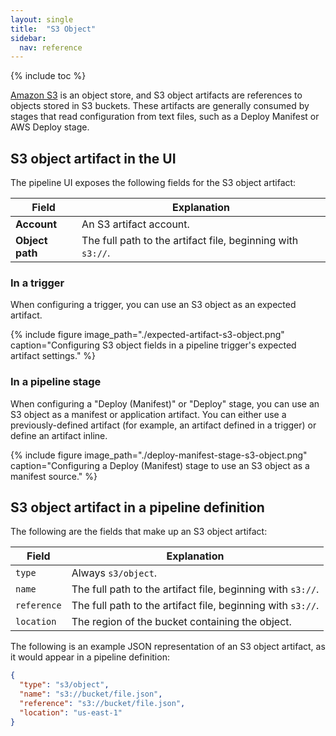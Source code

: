 ```yaml
---
layout: single
title:  "S3 Object"
sidebar:
  nav: reference
---
```


{% include toc %}

[Amazon S3](https://aws.amazon.com/s3/) is an object store, and S3 object
artifacts are references to objects stored in S3 buckets. These artifacts are
generally consumed by stages that read configuration from text files, such as a
Deploy Manifest or AWS Deploy stage.

## S3 object artifact in the UI

The pipeline UI exposes the following fields for the S3 object artifact:

<table>
  <thead>
    <tr>
      <th>Field</th>
      <th>Explanation</th>
    </tr>
  </thead>
  <tbody>
    <tr>
      <td><strong>Account</strong></td>
      <td>An S3 artifact account.</td>
    </tr>
    <tr>
      <td><strong>Object path</strong></td>
      <td>The full path to the artifact file, beginning with <code>s3://</code>.</td>
    </tr>
  </tbody>
</table>

### In a trigger

When configuring a trigger, you can use an S3 object as an expected artifact.

{%
  include
  figure
  image_path="./expected-artifact-s3-object.png"
  caption="Configuring S3 object fields in a pipeline trigger's expected
           artifact settings."
%}

### In a pipeline stage

When configuring a "Deploy (Manifest)" or "Deploy" stage, you can use an S3
object as a manifest or application artifact. You can either use a
previously-defined artifact (for example, an artifact defined in a trigger) or
define an artifact inline.

{%
  include
  figure
  image_path="./deploy-manifest-stage-s3-object.png"
  caption="Configuring a Deploy (Manifest) stage to use an S3 object as a
           manifest source."
%}

## S3 object artifact in a pipeline definition

The following are the fields that make up an S3 object artifact:

| Field | Explanation |
|-|-----------|
| `type` | Always `s3/object`. |
| `name` | The full path to the artifact file, beginning with `s3://`. |
| `reference` | The full path to the artifact file, beginning with `s3://`. |
| `location` | The region of the bucket containing the object. |

The following is an example JSON representation of an S3 object artifact, as it
would appear in a pipeline definition:

```json
{
  "type": "s3/object",
  "name": "s3://bucket/file.json",
  "reference": "s3://bucket/file.json",
  "location": "us-east-1"
}
```
